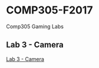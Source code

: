 # COMP305-F2017
Comp305 Gaming Labs

## Lab 3 - Camera
[Lab 3 - Camera](https://abbynode.github.io/COMP305-F2017/)
